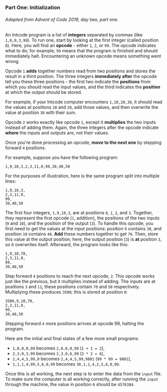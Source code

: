 ### Part One: Initialization
###### Adapted from Advent of Code 2019, day two, part one.

An Intcode program is a list of **integers** separated by commas (like `1,0,0,3,99`). To run one, start by looking at the first integer (called position `0`). Here, you will find an **opcode** - either `1`, `2`, or `99`. The opcode indicates what to do; for example, `99` means that the program is finished and should immediately halt. Encountering an unknown opcode means something went wrong.

Opcode `1` **adds** together numbers read from two positions and stores the result in a third position. The three integers **immediately after** the opcode tell you these three positions - the first two indicate the **positions** from which you should read the input values, and the third indicates the **position** at which the output should be stored.

For example, if your Intcode computer encounters `1,10,20,30`, it should read the values at positions `10` and `20`, add those values, and then overwrite the value at position `30` with their sum.

Opcode `2` works exactly like opcode `1`, except it **multiplies** the two inputs instead of adding them. Again, the three integers after the opcode indicate **where** the inputs and outputs are, not their values.

Once you're done processing an opcode, **move to the next one** by stepping forward `4` positions.

For example, suppose you have the following program:

`1,9,10,3,2,3,11,0,99,30,40,50`

For the purposes of illustration, here is the same program split into multiple lines:

```
1,9,10,3,
2,3,11,0,
99,
30,40,50
```

The first four integers, `1,9,10,3`, are at positions `0`, `1`, `2`, and `3`. Together, they represent the first opcode (`1`, addition), the positions of the two inputs (`9` and `10`), and the position of the output (`3`). To handle this opcode, you first need to get the values at the input positions: position `9` contains `30`, and position `10` contains `40`. **Add** these numbers together to get `70`. Then, store this value at the output position; here, the output position (`3`) is **at** position `3`, so it overwrites itself. Afterward, the program looks like this:

```
1,9,10,70,
2,3,11,0,
99,
30,40,50
```

Step forward `4` positions to reach the next opcode, `2`. This opcode works just like the previous, but it multiplies instead of adding. The inputs are at positions `3` and `11`; these positions contain `70` and `50` respectively. Multiplying these produces `3500`; this is stored at position `0`:

```
3500,9,10,70,
2,3,11,0,
99,
30,40,50
```

Stepping forward `4` more positions arrives at opcode 99, halting the program.

Here are the initial and final states of a few more small programs:

- `1,0,0,0,99` becomes `2,0,0,0,99` (`1 + 1 = 2`),
- `2,3,0,3,99` becomes `2,3,0,6,99` (`3 * 2 = 6`),
- `2,4,4,5,99,0` becomes `2,4,4,5,99,9801` (`99 * 99 = 9801`),
- `1,1,1,4,99,5,6,0,99` becomes `30,1,1,4,2,5,6,0,99`.

Once this is all working, the next step is to enter the data from the `input` file. To make sure the computer is all working correctly, after running the `input` through the machine, the value in position `0` should be `4576384`.
